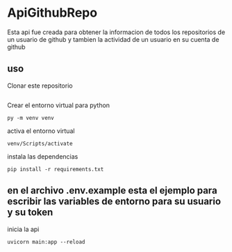 # ApiGithubRepo

Esta api fue creada para obtener la informacion de todos los repositorios de un usuario de
github y tambien la actividad de un usuario en su cuenta de github

## uso

Clonar este repositorio 

```

```

Crear el entorno virtual para python

```
py -m venv venv
```

activa el entorno virtual

```
venv/Scripts/activate
```

instala las dependencias

```
pip install -r requirements.txt
```

## en el archivo .env.example esta el ejemplo para escribir las variables de entorno para su usuario y su token

inicia la api

```
uvicorn main:app --reload
```



